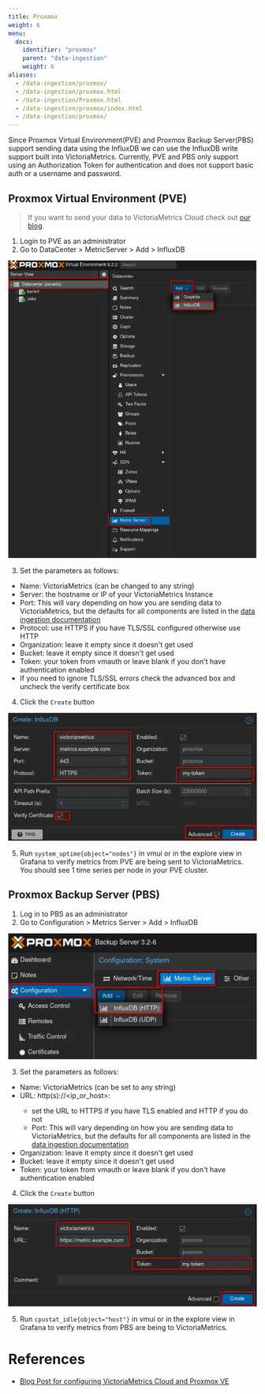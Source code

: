 ```yaml
---
title: Proxmox
weight: 6
menu:
  docs:
    identifier: "proxmox"
    parent: "data-ingestion"
    weight: 6
aliases:
  - /data-ingestion/proxmox/
  - /data-ingestion/proxmox.html
  - /data-ingestion/Proxmox.html
  - /data-ingestion/proxmox/index.html
  - /data-ingestion/proxmox/
---
```


Since Proxmox Virtual Environment(PVE) and Proxmox Backup Server(PBS) support sending data using the InfluxDB 
we can use the InfluxDB write support built into VictoriaMetrics.
Currently, PVE and PBS only support using an Authorization Token for authentication and does not support basic auth 
or a username and password.

## Proxmox Virtual Environment (PVE)

> If you want to send your data to VictoriaMetrics Cloud check out [our blog](https://victoriametrics.com/blog/proxmox-monitoring-with-dbaas/).

1. Login to PVE as an administrator
2. Go to DataCenter > MetricServer > Add > InfluxDB

![PVE Metric Navigation](Proxmox-pve-nav.webp)

3. Set the parameters as follows:
  - Name: VictoriaMetrics (can be changed to any string)
  - Server: the hostname or IP of your VictoriaMetrics Instance
  - Port: This will vary depending on how you are sending data to VictoriaMetrics, but the defaults for all components are listed in the [data ingestion documentation](https://docs.victoriametrics.com/data-ingestion.html)
  - Protocol: use HTTPS if you have TLS/SSL configured otherwise use HTTP
  - Organization: leave it empty since it doesn't get used
  - Bucket: leave it empty since it doesn't get used
  - Token: your token from vmauth or leave blank if you don't have authentication enabled
  - If you need to ignore TLS/SSL errors check the advanced box and uncheck the verify certificate box
4. Click the `Create` button

![PVE Metric Form](Proxmox-pve-form.webp)

5. Run `system_uptime{object="nodes"}` in vmui or in the explore view in Grafana to verify metrics from PVE are being sent to VictoriaMetrics.
You should see 1 time series per node in your PVE cluster.

## Proxmox Backup Server (PBS)

1. Log in to PBS as an administrator
2. Go to Configuration > Metrics Server > Add > InfluxDB

![PBS Metric Navigation](Proxmox-pbs-nav.webp)

3.  Set the parameters as follows:
  - Name: VictoriaMetrics (can be set to any string)
  - URL: http(s)://<ip_or_host>:<port>
    - set the URL to HTTPS if you have TLS enabled and HTTP if you do not
    - Port: This will vary depending on how you are sending data to VictoriaMetrics, but the defaults for all components are listed in the [data ingestion documentation](https://docs.victoriametrics.com/data-ingestion.html)
  - Organization: leave it empty since it doesn't get used
  - Bucket: leave it empty since it doesn't get used
  - Token: your token from vmauth or leave blank if you don't have authentication enabled
4. Click the `Create` button

![PBS Metric Form](Proxmox-pbs-form.webp)

5. Run `cpustat_idle{object="host"}` in vmui or in the explore view in Grafana to verify metrics from PBS are being to VictoriaMetrics.

# References

- [Blog Post for configuring VictoriaMetrics Cloud and Proxmox VE](https://victoriametrics.com/blog/proxmox-monitoring-with-dbaas/)
